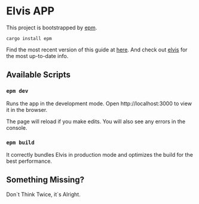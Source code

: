 # Elvis APP

This project is bootstrapped by [epm][1].

```
cargo install epm
```

Find the most recent version of this guide at [here][2]. And check out [elvis][3] for the most up-to-date info.


## Available Scripts

### `epm dev`

Runs the app in the development mode.
Open http://localhost:3000 to view it in the browser.

The page will reload if you make edits.
You will also see any errors in the console.

### `epm build`

It correctly bundles Elvis in production mode and optimizes the build for the best performance.


## Something Missing?

Don\`t Think Twice, it\`s Alright.

[1]: https://github.com/elvisjs/elvis/tree/master/crates/epm
[2]: https://elvisjs.github.io/book
[3]: https://github.com/elvisjs/elvis
